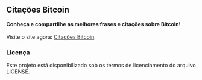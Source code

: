 ## Citações Bitcoin ##
**Conheça e compartilhe as melhores frases e citações sobre Bitcoin!**
<br/><br/>Visite o site agora: [Citações Bitcoin](http://paladini.github.io/citacoes-bitcoin/).

### Licença ###
Este projeto está disponibilizado sob os termos de licenciamento do arquivo LICENSE.
